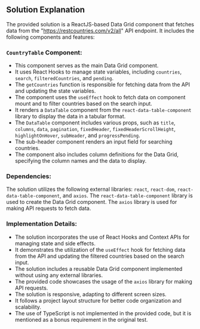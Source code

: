 ## Solution Explanation

The provided solution is a ReactJS-based Data Grid component that fetches data from the "https://restcountries.com/v2/all" API endpoint. It includes the following components and features:

### `CountryTable` Component:

- This component serves as the main Data Grid component.
- It uses React Hooks to manage state variables, including `countries`, `search`, `filteredCountries`, and `pending`.
- The `getCountries` function is responsible for fetching data from the API and updating the state variables.
- The component uses the `useEffect` hook to fetch data on component mount and to filter countries based on the search input.
- It renders a `DataTable` component from the `react-data-table-component` library to display the data in a tabular format.
- The `DataTable` component includes various props, such as `title`, `columns`, `data`, `pagination`, `fixedHeader`, `fixedHeaderScrollHeight`, `highlightOnHover`, `subHeader`, and `progressPending`.
- The sub-header component renders an input field for searching countries.
- The component also includes column definitions for the Data Grid, specifying the column names and the data to display.

### Dependencies:

The solution utilizes the following external libraries: `react`, `react-dom`, `react-data-table-component`, and `axios`.
The `react-data-table-component` library is used to create the Data Grid component.
The `axios` library is used for making API requests to fetch data.

### Implementation Details:

- The solution incorporates the use of React Hooks and Context APIs for managing state and side effects.
- It demonstrates the utilization of the `useEffect` hook for fetching data from the API and updating the filtered countries based on the search input.
- The solution includes a reusable Data Grid component implemented without using any external libraries.
- The provided code showcases the usage of the `axios` library for making API requests.
- The solution is responsive, adapting to different screen sizes.
- It follows a project layout structure for better code organization and scalability.
- The use of TypeScript is not implemented in the provided code, but it is mentioned as a bonus requirement in the original test.
